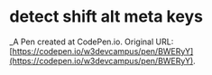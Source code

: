 # detect shift alt meta keys
 _A Pen created at CodePen.io. Original URL: [https://codepen.io/w3devcampus/pen/BWERyY](https://codepen.io/w3devcampus/pen/BWERyY).

 